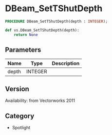 # DBeam_SetTShutDepth

```pascal
PROCEDURE DBeam_SetTShutDepth(depth : INTEGER);
```

```python
def vs.DBeam_SetTShutDepth(depth):
    return None
```

## Parameters
|Name|Type|Description|
|---|---|---|
|depth|INTEGER|   |

## Version
Availability: from Vectorworks 2011

## Category
* Spotlight

